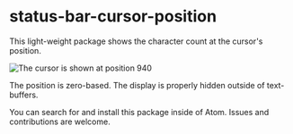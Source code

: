 # status-bar-cursor-position

This light-weight package shows the character count at the cursor's position.

![The cursor is shown at position 940](https://raw.githubusercontent.com/refkotay/refkotay-images/master/cursor-position.png)

The position is zero-based. The display is properly hidden outside of text-buffers.

You can search for and install this package inside of Atom.
Issues and contributions are welcome.